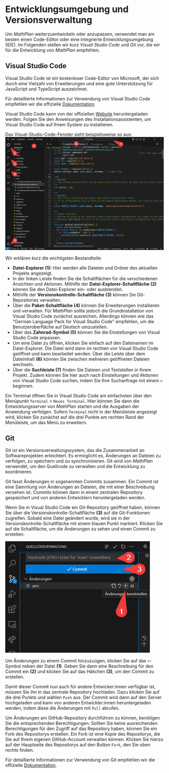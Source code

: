 # Entwicklungsumgebung und Versionsverwaltung

Um _MathPlan_ weiterzuentwickeln oder anzupassen, verwendet man am besten einen Code-Editor oder eine integrierte Entwicklungsumgebung (IDE). Im Folgenden stellen wir kurz _Visual Studio Code_ und _Git_ vor, die wir für die Entwicklung von _MathPlan_ empfehlen.

## Visual Studio Code

Visual Studio Code ist ein kostenloser Code-Editor von Microsoft, der sich durch eine Vielzahl von Erweiterungen und eine gute Unterstützung für JavaScript und TypeScript auszeichnet.

Für detaillierte Informationen zur Verwendung von Visual Studio Code empfehlen wir die offizielle [Dokumentation](https://code.visualstudio.com/docs).

Visual Studio Code kann von der offiziellen [Website](https://code.visualstudio.com/) heruntergeladen werden. Folgen Sie den Anweisungen des Installationsassistenten, um Visual Studio Code auf Ihrem System zu installieren.

Das Visual-Studio-Code-Fenster sieht beispielsweise so aus:
![](res/VSCode.png)

Wir erklären kurz die wichtigsten Bestandteile:

- **Datei-Explorer (1):** Hier werden alle Dateien und Ordner des aktuellen Projekts angezeigt.
- In der linken Leiste finden Sie die Schaltflächen für die verschiedenen Ansichten und Aktionen. Mithilfe der **Datei-Explorer-Schaltfläche (2)** können Sie den Datei-Explorer ein- oder ausblenden.
- Mithilfe der **Versionskontrolle-Schaltfläche (3)** können Sie Git-Repositories verwalten.
- Über die **Paket-Schaltfläche (4)** können Sie Erweiterungen installieren und verwalten. Für _MathPlan_ sollte jedoch die Grundinstallation von Visual Studio Code zunächst ausreichen. Allerdings können wie das "German Language Pack for Visual Studio Code" empfehlen, um die Benutzeroberfläche auf Deutsch umzustellen. 
- Über das **Zahnrad-Symbol (5)** können Sie die Einstellungen von Visual Studio Code anpassen.
- Um eine Datei zu öffnen, klicken Sie einfach auf den Dateinamen im Datei-Explorer. Die Datei wird dann im rechten von Visual Studio Code geöffnet und kann bearbeitet werden. Über die Leiste über dem Dateiinhalt **(6)** können Sie zwischen mehreren geöffneten Dateien wechseln.
- Über die **Suchleiste (7)** finden Sie Dateien und Textstellen in Ihrem Projekt. Zudem können Sie hier auch nach Einstellungen und Aktionen von Visual Studio Code suchen, indem Sie Ihre Suchanfrage mit einem `>` beginnen.

Ein Terminal öffnen Sie in Visual Studio Code am einfachsten über den Menüpunkt `Terminal` > `Neues Terminal`. Hier können Sie dann die Entwicklungsserver von _MathPlan_ starten und die Ausgaben der Anwendung verfolgen. Sofern `Terminal` nicht in der Menüleiste angezeigt wird, klicken Sie zunächst auf die drei Punkte am rechten Rand der Menüleiste, um das Menü zu erweitern.

## Git

Git ist ein Versionsverwaltungssystem, das die Zusammenarbeit an Softwareprojekten erleichtert. Es ermöglicht es, Änderungen an Dateien zu verfolgen, zu speichern und zu synchronisieren. Git wird von _MathPlan_ verwendet, um den Quellcode zu verwalten und die Entwicklung zu koordinieren.

Git fasst Änderungen in sogenannten Commits zusammen. Ein Commit ist eine Sammlung von Änderungen an Dateien, die mit einer Beschreibung versehen ist. Commits können dann in einem zentralen Repository gespeichert und von anderen Entwicklern heruntergeladen werden.

Wenn Sie in Visual Studio Code ein Git-Repository geöffnet haben, können Sie über die Versionskontrolle-Schaltfläche **(3)** auf die Git-Funktionen zugreifen. Sobald eine Datei geändert wurde, wird sie in der Versionskontrolle-Schaltfläche mit einem blauen Punkt markiert. Klicken Sie auf die Schaltfläche, um die Änderungen zu sehen und einen Commit zu erstellen:

![](res/VSCode-Commit.png)

Um Änderungen zu einem Commit hinzuzuügen, klicken Sie auf das `+`-Symbol neben der Datei **(1)**. Geben Sie dann eine Beschreibung für den Commit ein **(2)** und klicken Sie auf das Häkchen **(3)**, um den Commit zu erstellen.

Damit dieser Commit nun auch für andere Entwicker:innen verfügbar ist, müssen Sie ihn in das zentrale Repository hochladen. Dazu klicken Sie auf die drei Punkte und wählen `Push` aus. Der Commit wird dann auf den Server hochgeladen und kann von anderen Entwickler:innen heruntergeladen werden, indem diese die Änderungen mit `Pull` abrufen.

Um Änderungen am GitHub-Repository durchführen zu können, benötigen Sie die entsprechenden Berechtigungen. Sollten Sie keine ausreichenden Berechtigungen für den Zugriff auf das Repository haben, können Sie ein Fork des Repositorys erstellen. Ein Fork ist eine Kopie des Repositorys, die Sie auf Ihrem eigenen GitHub-Account verwalten können. Klicken Sie hierzu auf der Hauptseite des Repositorys auf den Button `Fork`, den Sie oben rechts finden.

Für detaillierte Informationen zur Verwendung von Git empfehlen wir die offizielle [Dokumentation](https://git-scm.com/doc).
